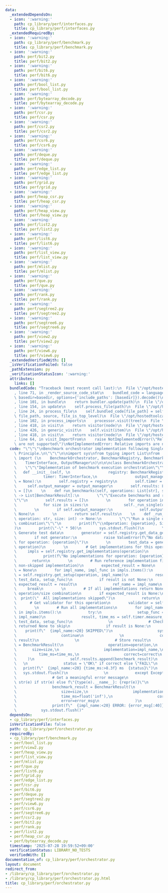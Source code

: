 ```yaml
---
data:
  _extendedDependsOn:
  - icon: ':warning:'
    path: cp_library/perf/interfaces.py
    title: cp_library/perf/interfaces.py
  _extendedRequiredBy:
  - icon: ':warning:'
    path: cp_library/perf/benchmark.py
    title: cp_library/perf/benchmark.py
  - icon: ':warning:'
    path: perf/bit2.py
    title: perf/bit2.py
  - icon: ':warning:'
    path: perf/bit6.py
    title: perf/bit6.py
  - icon: ':warning:'
    path: perf/bool_list.py
    title: perf/bool_list.py
  - icon: ':warning:'
    path: perf/bytearray_decode.py
    title: perf/bytearray_decode.py
  - icon: ':warning:'
    path: perf/csr.py
    title: perf/csr.py
  - icon: ':warning:'
    path: perf/csr2.py
    title: perf/csr2.py
  - icon: ':warning:'
    path: perf/csr6.py
    title: perf/csr6.py
  - icon: ':warning:'
    path: perf/deque.py
    title: perf/deque.py
  - icon: ':warning:'
    path: perf/edge_list.py
    title: perf/edge_list.py
  - icon: ':warning:'
    path: perf/grid.py
    title: perf/grid.py
  - icon: ':warning:'
    path: perf/heap_csr.py
    title: perf/heap_csr.py
  - icon: ':warning:'
    path: perf/heap_view.py
    title: perf/heap_view.py
  - icon: ':warning:'
    path: perf/list2.py
    title: perf/list2.py
  - icon: ':warning:'
    path: perf/list6.py
    title: perf/list6.py
  - icon: ':warning:'
    path: perf/list_view.py
    title: perf/list_view.py
  - icon: ':warning:'
    path: perf/mlist.py
    title: perf/mlist.py
  - icon: ':warning:'
    path: perf/que.py
    title: perf/que.py
  - icon: ':warning:'
    path: perf/rank.py
    title: perf/rank.py
  - icon: ':warning:'
    path: perf/segtree2.py
    title: perf/segtree2.py
  - icon: ':warning:'
    path: perf/segtree6.py
    title: perf/segtree6.py
  - icon: ':warning:'
    path: perf/view2.py
    title: perf/view2.py
  - icon: ':warning:'
    path: perf/view6.py
    title: perf/view6.py
  _extendedVerifiedWith: []
  _isVerificationFailed: false
  _pathExtension: py
  _verificationStatusIcon: ':warning:'
  attributes:
    links: []
  bundledCode: "Traceback (most recent call last):\n  File \"/opt/hostedtoolcache/PyPy/3.10.16/x64/lib/pypy3.10/site-packages/onlinejudge_verify/documentation/build.py\"\
    , line 71, in _render_source_code_stat\n    bundled_code = language.bundle(stat.path,\
    \ basedir=basedir, options={'include_paths': [basedir]}).decode()\n  File \"/opt/hostedtoolcache/PyPy/3.10.16/x64/lib/pypy3.10/site-packages/onlinejudge_verify/languages/python.py\"\
    , line 101, in bundle\n    return bundler.update(path)\n  File \"/opt/hostedtoolcache/PyPy/3.10.16/x64/lib/pypy3.10/site-packages/onlinejudge_verify/languages/python_bundle.py\"\
    , line 154, in update\n    self.process_file(path)\n  File \"/opt/hostedtoolcache/PyPy/3.10.16/x64/lib/pypy3.10/site-packages/onlinejudge_verify/languages/python_bundle.py\"\
    , line 24, in process_file\n    self.bundled_code[file_path] = self.process_imports(tree,\
    \ file_path, source, file_is_top_level)\n  File \"/opt/hostedtoolcache/PyPy/3.10.16/x64/lib/pypy3.10/site-packages/onlinejudge_verify/languages/python_bundle.py\"\
    , line 102, in process_imports\n    processor.visit(tree)\n  File \"/opt/hostedtoolcache/PyPy/3.10.16/x64/lib/pypy3.10/ast.py\"\
    , line 418, in visit\n    return visitor(node)\n  File \"/opt/hostedtoolcache/PyPy/3.10.16/x64/lib/pypy3.10/ast.py\"\
    , line 426, in generic_visit\n    self.visit(item)\n  File \"/opt/hostedtoolcache/PyPy/3.10.16/x64/lib/pypy3.10/ast.py\"\
    , line 418, in visit\n    return visitor(node)\n  File \"/opt/hostedtoolcache/PyPy/3.10.16/x64/lib/pypy3.10/site-packages/onlinejudge_verify/languages/python_bundle.py\"\
    , line 64, in visit_ImportFrom\n    raise NotImplementedError(\"Relative imports\
    \ are not supported\")\nNotImplementedError: Relative imports are not supported\n"
  code: "\"\"\"\nBenchmark orchestrator implementation following Single Responsibility\
    \ Principle.\n\"\"\"\n\nimport sys\nfrom typing import List\nfrom .interfaces\
    \ import (\n    BenchmarkOrchestrator, BenchmarkRegistry, BenchmarkResult, \n\
    \    TimerInterface, OutputManager\n)\n\n\nclass BenchmarkOrchestratorImpl(BenchmarkOrchestrator):\n\
    \    \"\"\"Implementation of benchmark execution orchestration\"\"\"\n    \n \
    \   def __init__(self, \n                 registry: BenchmarkRegistry,\n     \
    \            timer: TimerInterface,\n                 output_manager: OutputManager\
    \ = None):\n        self.registry = registry\n        self.timer = timer\n   \
    \     self.output_manager = output_manager\n        self.results: List[BenchmarkResult]\
    \ = []\n    \n    def run_benchmarks(self, operations: List[str], sizes: List[int])\
    \ -> List[BenchmarkResult]:\n        \"\"\"Execute benchmarks and return results\"\
    \"\"\n        self.results = []\n        \n        for operation in operations:\n\
    \            for size in sizes:\n                self._run_single(operation, size)\n\
    \        \n        if self.output_manager:\n            self.output_manager.save_results(self.results,\
    \ None)\n        \n        return self.results\n    \n    def _run_single(self,\
    \ operation: str, size: int) -> None:\n        \"\"\"Run a single operation/size\
    \ combination\"\"\"\n        print(f\"\\nOperation: {operation}, Size: {size}\"\
    )\n        print(\"-\" * 50)\n        sys.stdout.flush()\n        \n        #\
    \ Generate test data\n        generator = self.registry.get_data_generator(operation)\n\
    \        if not generator:\n            raise ValueError(f\"No data generator\
    \ for operation: {operation}\")\n        \n        test_data = generator.generate(size,\
    \ operation)\n        \n        # Get implementations for this operation\n   \
    \     impls = self.registry.get_implementations(operation)\n        if not impls:\n\
    \            print(f\"No implementations for operation: {operation}\")\n     \
    \       return\n        \n        # Run reference implementation first (find first\
    \ non-skipped implementation)\n        expected_result = None\n        ref_name\
    \ = None\n        for impl_name, impl_func in impls.items():\n            setup_func\
    \ = self.registry.get_setup(operation, impl_name)\n            result, _ = self.timer.measure_time(impl_func,\
    \ test_data, setup_func)\n            if result is not None:\n               \
    \ expected_result = result\n                ref_name = impl_name\n           \
    \     break\n        \n        # If all implementations return None, skip this\
    \ operation/size combination\n        if expected_result is None:\n          \
    \  print(\"  All implementations skipped\")\n            return\n        \n  \
    \      # Get validator for this operation\n        validator = self.registry.get_validator(operation)\n\
    \        \n        # Run all implementations\n        for impl_name, impl_func\
    \ in impls.items():\n            try:\n                setup_func = self.registry.get_setup(operation,\
    \ impl_name)\n                result, time_ms = self.timer.measure_time(impl_func,\
    \ test_data, setup_func)\n                \n                # Check if implementation\
    \ returned None to skip\n                if result is None:\n                \
    \    print(f\"  {impl_name:<20} SKIPPED\")\n                    sys.stdout.flush()\n\
    \                    continue\n                \n                correct = validator.validate(expected_result,\
    \ result)\n                \n                # Store result\n                benchmark_result\
    \ = BenchmarkResult(\n                    operation=operation,\n             \
    \       size=size,\n                    implementation=impl_name,\n          \
    \          time_ms=time_ms,\n                    correct=correct\n           \
    \     )\n                self.results.append(benchmark_result)\n             \
    \   \n                status = \"OK\" if correct else \"FAIL\"\n             \
    \   print(f\"  {impl_name:<20} {time_ms:>8.3f} ms  {status}\")\n             \
    \   sys.stdout.flush()\n                \n            except Exception as e:\n\
    \                # Get a meaningful error message\n                error_msg =\
    \ str(e) if str(e) else f\"{type(e).__name__}: {repr(e)}\"\n                \n\
    \                benchmark_result = BenchmarkResult(\n                    operation=operation,\n\
    \                    size=size,\n                    implementation=impl_name,\n\
    \                    time_ms=float('inf'),\n                    correct=False,\n\
    \                    error=error_msg\n                )\n                self.results.append(benchmark_result)\n\
    \                print(f\"  {impl_name:<20} ERROR: {error_msg[:40]}\")\n     \
    \           sys.stdout.flush()"
  dependsOn:
  - cp_library/perf/interfaces.py
  isVerificationFile: false
  path: cp_library/perf/orchestrator.py
  requiredBy:
  - cp_library/perf/benchmark.py
  - perf/bool_list.py
  - perf/view2.py
  - perf/heap_view.py
  - perf/list_view.py
  - perf/mlist.py
  - perf/que.py
  - perf/list6.py
  - perf/grid.py
  - perf/edge_list.py
  - perf/csr.py
  - perf/bit6.py
  - perf/deque.py
  - perf/segtree2.py
  - perf/view6.py
  - perf/csr6.py
  - perf/segtree6.py
  - perf/csr2.py
  - perf/bit2.py
  - perf/rank.py
  - perf/list2.py
  - perf/heap_csr.py
  - perf/bytearray_decode.py
  timestamp: '2025-07-28 19:59:52+09:00'
  verificationStatus: LIBRARY_NO_TESTS
  verifiedWith: []
documentation_of: cp_library/perf/orchestrator.py
layout: document
redirect_from:
- /library/cp_library/perf/orchestrator.py
- /library/cp_library/perf/orchestrator.py.html
title: cp_library/perf/orchestrator.py
---
```

